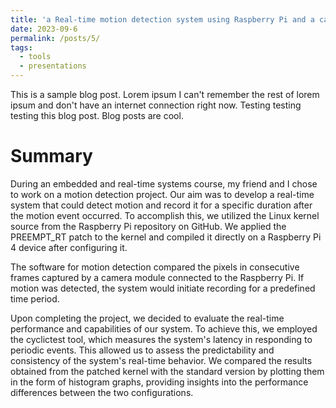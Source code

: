 ```yaml
---
title: 'a Real-time motion detection system using Raspberry Pi and a camera module'
date: 2023-09-6
permalink: /posts/5/
tags:
  - tools
  - presentations
---
```


This is a sample blog post. Lorem ipsum I can't remember the rest of lorem ipsum and don't have an internet connection right now. Testing testing testing this blog post. Blog posts are cool.

Summary
======
During an embedded and real-time systems course, my friend and I chose to work on a motion detection project. Our aim was to develop a real-time system that could detect motion and record it for a specific duration after the motion event occurred. To accomplish this, we utilized the Linux kernel source from the Raspberry Pi repository on GitHub. We applied the PREEMPT_RT patch to the kernel and compiled it directly on a Raspberry Pi 4 device after configuring it. 

The software for motion detection compared the pixels in consecutive frames captured by a camera module connected to the Raspberry Pi. If motion was detected, the system would initiate recording for a predefined time period.

Upon completing the project, we decided to evaluate the real-time performance and capabilities of our system. To achieve this, we employed the cyclictest tool, which measures the system's latency in responding to periodic events. This allowed us to assess the predictability and consistency of the system's real-time behavior. We compared the results obtained from the patched kernel with the standard version by plotting them in the form of histogram graphs, providing insights into the performance differences between the two configurations.